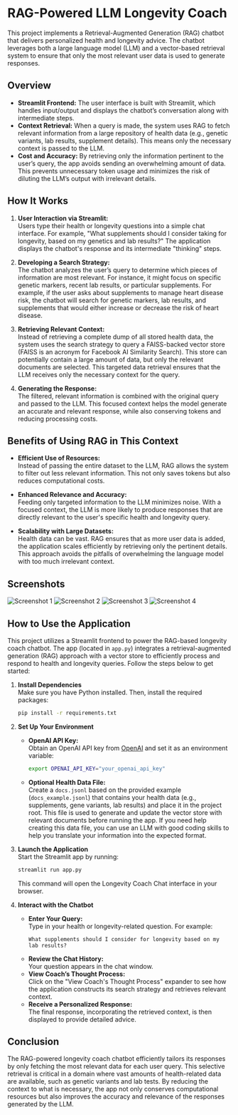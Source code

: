 
# RAG-Powered LLM Longevity Coach

This project implements a Retrieval-Augmented Generation (RAG) chatbot that delivers personalized health and longevity advice. The chatbot leverages both a large language model (LLM) and a vector-based retrieval system to ensure that only the most relevant user data is used to generate responses.

## Overview

- **Streamlit Frontend:** The user interface is built with Streamlit, which handles input/output and displays the chatbot’s conversation along with intermediate steps.
- **Context Retrieval:** When a query is made, the system uses RAG to fetch relevant information from a large repository of health data (e.g., genetic variants, lab results, supplement details). This means only the necessary context is passed to the LLM.
- **Cost and Accuracy:** By retrieving only the information pertinent to the user’s query, the app avoids sending an overwhelming amount of data. This prevents unnecessary token usage and minimizes the risk of diluting the LLM’s output with irrelevant details.

## How It Works

1. **User Interaction via Streamlit:**  
   Users type their health or longevity questions into a simple chat interface. For example, "What supplements should I consider taking for longevity, based on my genetics and lab results?" The application displays the chatbot's response and its intermediate "thinking" steps.

2. **Developing a Search Strategy:**  
   The chatbot analyzes the user’s query to determine which pieces of information are most relevant. For instance, it might focus on specific genetic markers, recent lab results, or particular supplements. For example, if the user asks about supplements to manage heart disease risk, the chatbot will search for genetic markers, lab results, and supplements that would either increase or decrease the risk of heart disease.

3. **Retrieving Relevant Context:**  
   Instead of retrieving a complete dump of all stored health data, the system uses the search strategy to query a FAISS-backed vector store (FAISS is an acronym for Facebook AI Similarity Search). This store can potentially contain a large amount of data, but only the relevant documents are selected. This targeted data retrieval ensures that the LLM receives only the necessary context for the query.

4. **Generating the Response:**  
   The filtered, relevant information is combined with the original query and passed to the LLM. This focused context helps the model generate an accurate and relevant response, while also conserving tokens and reducing processing costs.

## Benefits of Using RAG in This Context

- **Efficient Use of Resources:**  
  Instead of passing the entire dataset to the LLM, RAG allows the system to filter out less relevant information. This not only saves tokens but also reduces computational costs.

- **Enhanced Relevance and Accuracy:**  
  Feeding only targeted information to the LLM minimizes noise. With a focused context, the LLM is more likely to produce responses that are directly relevant to the user's specific health and longevity query.

- **Scalability with Large Datasets:**  
  Health data can be vast. RAG ensures that as more user data is added, the application scales efficiently by retrieving only the pertinent details. This approach avoids the pitfalls of overwhelming the language model with too much irrelevant context.

## Screenshots

![Screenshot 1](@img/img1.png)
![Screenshot 2](@img/img2.png)
![Screenshot 3](@img/img3.png)
![Screenshot 4](@img/img4.png)

## How to Use the Application

This project utilizes a Streamlit frontend to power the RAG-based longevity coach chatbot. The app (located in `app.py`) integrates a retrieval-augmented generation (RAG) approach with a vector store to efficiently process and respond to health and longevity queries. Follow the steps below to get started:

1. **Install Dependencies**  
   Make sure you have Python installed. Then, install the required packages:
   ```bash
   pip install -r requirements.txt
   ```

2. **Set Up Your Environment**  
   - **OpenAI API Key:**  
     Obtain an OpenAI API key from [OpenAI](https://platform.openai.com/) and set it as an environment variable:
     ```bash
     export OPENAI_API_KEY="your_openai_api_key"
     ```
   - **Optional Health Data File:**  
     Create a `docs.jsonl` based on the provided example (`docs_example.jsonl`) that contains your health data (e.g., supplements, gene variants, lab results) and place it in the project root. This file is used to generate and update the vector store with relevant documents before running the app. If you need help creating this data file, you can use an LLM with good coding skills to help you translate your information into the expected format.

3. **Launch the Application**  
   Start the Streamlit app by running:
   ```bash
   streamlit run app.py
   ```
   This command will open the Longevity Coach Chat interface in your browser.

4. **Interact with the Chatbot**  
   - **Enter Your Query:**  
     Type in your health or longevity-related question. For example:
     ```
     What supplements should I consider for longevity based on my lab results?
     ```
   - **Review the Chat History:**  
     Your question appears in the chat window.
   - **View Coach’s Thought Process:**  
     Click on the "View Coach's Thought Process" expander to see how the application constructs its search strategy and retrieves relevant context.
   - **Receive a Personalized Response:**  
     The final response, incorporating the retrieved context, is then displayed to provide detailed advice.

## Conclusion

The RAG-powered longevity coach chatbot efficiently tailors its responses by only fetching the most relevant data for each user query. This selective retrieval is critical in a domain where vast amounts of health-related data are available, such as genetic variants and lab tests. By reducing the context to what is necessary, the app not only conserves computational resources but also improves the accuracy and relevance of the responses generated by the LLM.